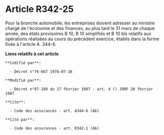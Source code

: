 # Article R342-25

Pour la branche automobile, les entreprises doivent adresser au ministre chargé de l'économie et des finances, au plus tard
le 31 mars de chaque année, des états provisoires B 10, B 10 simplifiés et B 10 bis relatifs aux opérations réalisées au
cours du précédent exercice, établis dans la forme fixée à l'article A. 344-6.

**Liens relatifs à cet article**

	**Codifié par**:

	  - Décret n°76-667 1976-07-16

	**Modifié par**:

	  - Décret n°87-109 du 17 février 1987 - art. 4 () JORF 20 février 1987

	**Cite**:

	  - Code des assurances - art. A344-6 (Ab)

	**Cité par**:

	  - Code des assurances - art. R342-1 (Ab)
